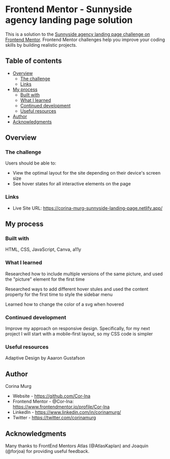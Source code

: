 # Frontend Mentor - Sunnyside agency landing page solution

This is a solution to the [Sunnyside agency landing page challenge on Frontend Mentor](https://www.frontendmentor.io/challenges/sunnyside-agency-landing-page-7yVs3B6ef). Frontend Mentor challenges help you improve your coding skills by building realistic projects.

## Table of contents

- [Overview](#overview)
  - [The challenge](#the-challenge)
  - [Links](#links)
- [My process](#my-process)
  - [Built with](#built-with)
  - [What I learned](#what-i-learned)
  - [Continued development](#continued-development)
  - [Useful resources](#useful-resources)
- [Author](#author)
- [Acknowledgments](#acknowledgments)


## Overview

### The challenge

Users should be able to:

- View the optimal layout for the site depending on their device's screen size
- See hover states for all interactive elements on the page

### Links

- Live Site URL: https://corina-murg-sunnyside-landing-page.netlify.app/

## My process

### Built with
HTML, CSS, JavaScript, Canva, a11y


### What I learned
Researched how to include multiple versions of the same picture, and used the "picture" element for the first time

Researched ways to add different hover stules and used the content property for the first time to 
style the sidebar menu

Learned how to change the color of a svg when hovered

### Continued development
Improve my approach on responsive design. Specifically, for my next project I will start with a mobile-first layout, so my CSS code is simpler

### Useful resources
Adaptive Design by Aaaron Gustafson

## Author
Corina Murg

- Website - https://github.com/Cor-Ina
- Frontend Mentor - @Cor-Ina: https://www.frontendmentor.io/profile/Cor-Ina
- LinkedIn - https://www.linkedin.com/in/corinamurg/
- Twitter - https://twitter.com/corinamurg

## Acknowledgments
Many thanks to FrontEnd Mentors Atlas (@AtlasKaplan) and Joaquin (@forjoa) for providing useful feedback.


